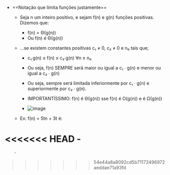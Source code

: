 - ==Notação que limita funções justamente==

    - Seja n um inteiro positivo, e sejam f(n) e g(n) funções positivas. Dizemos que:
        
        - f(n) = Θ(g(n)) 
        - Ou f(n) é Θ(g(n))

    - ...se existem constantes positivas c₁ ≠ 0, c₂ ≠ 0 e n₀ tais que;

        - c₁∙g(n) ≤ f(n) ≤ c₂∙g(n) ∀n ≥ n₀
        - Ou seja, f(n) SEMPRE será maior ou igual a c₁ ∙ g(n) e menor ou igual a c₂ ∙ g(n)
        - Ou seja, sempre será limitada inferiormente por c₁ ∙ g(n) e superiormente por c₂ ∙ g(n).
        - IMPORTANTÍSSIMO: f(n) é Θ(g(n)) sse f(n) é O(g(n)) e é Ω(g(n))

        - ![image](https://user-images.githubusercontent.com/98990221/185801812-f5a25b18-1274-4e3b-942f-cefc43c82bc4.png)

    - Ex: f(n) = 5tn + 3t é:
        
<<<<<<< HEAD
        - 
=======
        -
>>>>>>> 54e44a8a8092cd5b71172496972aeddae71a93fd
